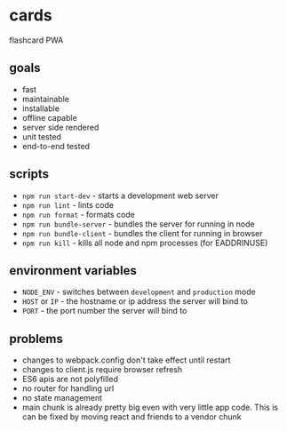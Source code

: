 # cards

flashcard PWA

## goals

* fast
* maintainable
* installable
* offline capable
* server side rendered
* unit tested
* end-to-end tested

## scripts

* `npm run start-dev` - starts a development web server
* `npm run lint` - lints code
* `npm run format` - formats code
* `npm run bundle-server` - bundles the server for running in node
* `npm run bundle-client` - bundles the client for running in browser
* `npm run kill` - kills all node and npm processes (for EADDRINUSE)

## environment variables

* `NODE_ENV` - switches between `development` and `production` mode
* `HOST` or `IP` - the hostname or ip address the server will bind to
* `PORT` - the port number the server will bind to

## problems

* changes to webpack.config don't take effect until restart
* changes to client.js require browser refresh
* ES6 apis are not polyfilled
* no router for handling url
* no state management
* main chunk is already pretty big even with very little app code. This is can be fixed by moving react and friends to a vendor chunk
